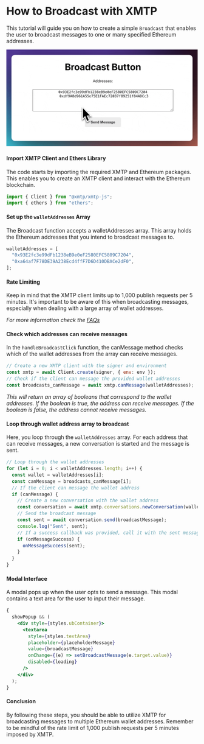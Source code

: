 # How to Broadcast with XMTP

This tutorial will guide you on how to create a simple `Broadcast` that enables the user to broadcast messages to one or many specified Ethereum addresses.

![](video.gif)

#### Import XMTP Client and Ethers Library

The code starts by importing the required XMTP and Ethereum packages. This enables you to create an XMTP client and interact with the Ethereum blockchain.

```jsx
import { Client } from "@xmtp/xmtp-js";
import { ethers } from "ethers";
```

#### Set up the `walletAddresses` Array

The Broadcast function accepts a walletAddresses array. This array holds the Ethereum addresses that you intend to broadcast messages to.

```jsx
walletAddresses = [
  "0x93E2fc3e99dFb1238eB9e0eF2580EFC5809C7204",
  "0xa64af7F78DE39A238Ecd4ffF7D6D410DBACe2dF0",
];
```

#### Rate Limiting

Keep in mind that the XMTP client limits up to 1,000 publish requests per 5 minutes. It's important to be aware of this when broadcasting messages, especially when dealing with a large array of wallet addresses.

_For more information check the [FAQs](https://xmtp.org/docs/faq#rate-limiting)_

#### Check which addresses can receive messages

In the `handleBroadcastClick` function, the canMessage method checks which of the wallet addresses from the array can receive messages.

```jsx
// Create a new XMTP client with the signer and environment
const xmtp = await Client.create(signer, { env: env });
// Check if the client can message the provided wallet addresses
const broadcasts_canMessage = await xmtp.canMessage(walletAddresses);
```

_This will return an array of booleans that correspond to the wallet addresses. If the boolean is true, the address can receive messages. If the boolean is false, the address cannot receive messages._

#### Loop through wallet address array to broadcast

Here, you loop through the `walletAddresses` array. For each address that can receive messages, a new conversation is started and the message is sent.

```jsx
// Loop through the wallet addresses
for (let i = 0; i < walletAddresses.length; i++) {
  const wallet = walletAddresses[i];
  const canMessage = broadcasts_canMessage[i];
  // If the client can message the wallet address
  if (canMessage) {
    // Create a new conversation with the wallet address
    const conversation = await xmtp.conversations.newConversation(wallet);
    // Send the broadcast message
    const sent = await conversation.send(broadcastMessage);
    console.log("Sent", sent);
    // If a success callback was provided, call it with the sent message
    if (onMessageSuccess) {
      onMessageSuccess(sent);
    }
  }
}
```

#### Modal Interface

A modal pops up when the user opts to send a message. This modal contains a text area for the user to input their message.

```jsx
{
  showPopup && (
    <div style={styles.ubContainer}>
      <textarea
        style={styles.textArea}
        placeholder={placeholderMessage}
        value={broadcastMessage}
        onChange={(e) => setBroadcastMessage(e.target.value)}
        disabled={loading}
      />
    </div>
  );
}
```

#### Conclusion

By following these steps, you should be able to utilize XMTP for broadcasting messages to multiple Ethereum wallet addresses. Remember to be mindful of the rate limit of 1,000 publish requests per 5 minutes imposed by XMTP.
